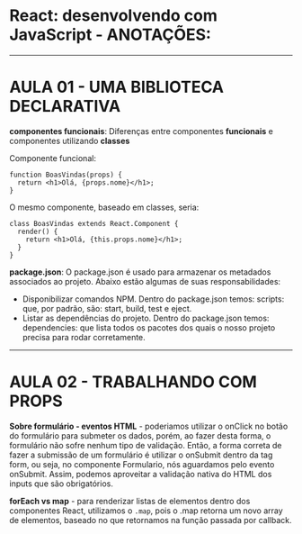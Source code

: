 # React: desenvolvendo com JavaScript - ANOTAÇÕES:

---

# AULA 01 - UMA BIBLIOTECA DECLARATIVA
**componentes funcionais**:
Diferenças entre componentes **funcionais** e componentes utilizando **classes**

Componente funcional:
```
function BoasVindas(props) {
  return <h1>Olá, {props.nome}</h1>;
}
```

O mesmo componente, baseado em classes, seria:
```
class BoasVindas extends React.Component {
  render() {
    return <h1>Olá, {this.props.nome}</h1>;
  }
}
```

**package.json**:
O package.json é usado para armazenar os metadados associados ao projeto. Abaixo estão algumas de suas responsabilidades:
 - Disponibilizar comandos NPM. Dentro do package.json temos: scripts: que, por padrão, são: start, build, test e eject.
 - Listar as dependências do projeto. Dentro do package.json temos: 
    dependencies: que lista todos os pacotes dos quais o nosso projeto precisa para rodar corretamente.


--- 

# AULA 02 - TRABALHANDO COM PROPS
**Sobre formulário -  eventos HTML** - poderiamos utilizar o onClick no botão do formulário para submeter os dados, porém, ao fazer desta forma, o formulário não sofre nenhum tipo de validação. Então, a forma correta de fazer a submissão de um formulário é utilizar o onSubmit dentro da tag form, ou seja, no componente Formulario, nós aguardamos pelo evento onSubmit. Assim, podemos aproveitar a validação nativa do HTML dos inputs que são obrigatórios.

**forEach vs map** - para renderizar listas de elementos dentro dos componentes React, utilizamos o ```.map```, pois o .map retorna um novo array de elementos, baseado no que retornamos na função passada por callback.


